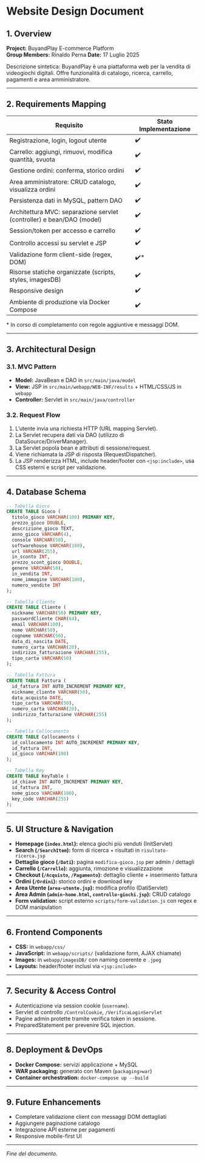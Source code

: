 # Website Design Document

## 1. Overview

**Project:** BuyandPlay E-commerce Platform  
**Group Members:** Rinaldo Perna
**Date:** 17 Luglio 2025

Descrizione sintetica: BuyandPlay è una piattaforma web per la vendita di videogiochi digitali. Offre funzionalità di catalogo, ricerca, carrello, pagamenti e area amministratore.

---

## 2. Requirements Mapping

| Requisito                                                                      | Stato Implementazione |
|--------------------------------------------------------------------------------|-----------------------|
| Registrazione, login, logout utente                                            | ✔️                     |
| Carrello: aggiungi, rimuovi, modifica quantità, svuota                        | ✔️                     |
| Gestione ordini: conferma, storico ordini                                       | ✔️                     |
| Area amministratore: CRUD catalogo, visualizza ordini                           | ✔️                     |
| Persistenza dati in MySQL, pattern DAO                                          | ✔️                     |
| Architettura MVC: separazione servlet (controller) e bean/DAO (model)         | ✔️                     |
| Session/token per accesso e carrello                                            | ✔️                     |
| Controllo accessi su servlet e JSP                                              | ✔️                     |
| Validazione form client-side (regex, DOM)                                       | ✔️*                    |
| Risorse statiche organizzate (scripts, styles, imagesDB)                       | ✔️                     |
| Responsive design                                                                | ✔️                     |
| Ambiente di produzione via Docker Compose                                       | ✔️                     |

\* In corso di completamento con regole aggiuntive e messaggi DOM.

---

## 3. Architectural Design

### 3.1. MVC Pattern
- **Model:** JavaBean e DAO in `src/main/java/model`
- **View:** JSP in `src/main/webapp/WEB-INF/results` + HTML/CSS/JS in `webapp`
- **Controller:** Servlet in `src/main/java/controller`

### 3.2. Request Flow
1. L’utente invia una richiesta HTTP (URL mapping Servlet).  
2. La Servlet recupera dati via DAO (utilizzo di DataSource/DriverManager).  
3. La Servlet popola bean e attributi di sessione/request.  
4. Viene richiamata la JSP di risposta (RequestDispatcher).  
5. La JSP renderizza HTML, include header/footer con `<jsp:include>`, usa CSS esterni e script per validazione.

---

## 4. Database Schema

```sql
-- Tabella Gioco
CREATE TABLE Gioco (
  titolo_gioco VARCHAR(100) PRIMARY KEY,
  prezzo_gioco DOUBLE,
  descrizione_gioco TEXT,
  anno_gioco VARCHAR(4),
  console VARCHAR(50),
  softwarehouse VARCHAR(100),
  url VARCHAR(255),
  in_sconto INT,
  prezzo_scont_gioco DOUBLE,
  genere VARCHAR(50),
  in_vendita INT,
  nome_immagine VARCHAR(100),
  numero_vendite INT
);

-- Tabella Cliente
CREATE TABLE Cliente (
  nickname VARCHAR(50) PRIMARY KEY,
  passwordCliente CHAR(64),
  email VARCHAR(100),
  nome VARCHAR(50),
  cognome VARCHAR(50),
  data_di_nascita DATE,
  numero_carta VARCHAR(20),
  indirizzo_fatturazione VARCHAR(255),
  tipo_carta VARCHAR(50)
);

-- Tabella Fattura
CREATE TABLE Fattura (
  id_fattura INT AUTO_INCREMENT PRIMARY KEY,
  nickname_cliente VARCHAR(50),
  data_acquisto DATE,
  tipo_carta VARCHAR(50),
  numero_carta VARCHAR(20),
  indirizzo_fatturazione VARCHAR(255)
);

-- Tabella Collocamento
CREATE TABLE Collocamento (
  id_collocamento INT AUTO_INCREMENT PRIMARY KEY,
  id_fattura INT,
  id_gioco VARCHAR(100)
);

-- Tabella Key
CREATE TABLE KeyTable (
  id_chiave INT AUTO_INCREMENT PRIMARY KEY,
  id_fattura INT,
  nome_gioco VARCHAR(100),
  key_code VARCHAR(255)
);
```

---

## 5. UI Structure & Navigation

- **Homepage (`index.html`):** elenca giochi più venduti (InitServlet)  
- **Search (`/SearchItem`):** form di ricerca + risultati in `risultato-ricerca.jsp`  
- **Dettaglio gioco (`/Dati`):** pagina `modifica-gioco.jsp` per admin / dettagli  
- **Carrello (`/Carrello`):** aggiunta, rimozione e visualizzazione  
- **Checkout (`/Acquisto`, `/Pagamento`):** dettaglio cliente + inserimento fattura  
- **Ordini (`/Ordini`):** storico ordini e download key  
- **Area Utente (`area-utente.jsp`):** modifica profilo (DatiServlet)  
- **Area Admin (`admin-home.html`, `controllo-giochi.jsp`):** CRUD catalogo  
- **Form validation:** script esterno `scripts/form-validation.js` con regex e DOM manipulation

---

## 6. Frontend Components

- **CSS:** in `webapp/css/`  
- **JavaScript:** in `webapp/scripts/` (validazione form, AJAX chiamate)  
- **Images:** in `webapp/imagesDB/` con naming coerente e `.jpeg`  
- **Layouts:** header/footer inclusi via `<jsp:include>`

---

## 7. Security & Access Control

- Autenticazione via session cookie (`username`).  
- Servlet di controllo `/ControlCookie`, `/VerificaLoginServlet`  
- Pagine admin protette tramite verifica token in sessione.  
- PreparedStatement per prevenire SQL injection.

---

## 8. Deployment & DevOps

- **Docker Compose:** servizi applicazione + MySQL  
- **WAR packaging:** generato con Maven (`packaging>war`)  
- **Container orchestration:** `docker-compose up --build`

---

## 9. Future Enhancements

- Completare validazione client con messaggi DOM dettagliati  
- Aggiungere paginazione catalogo  
- Integrazione API esterne per pagamenti  
- Responsive mobile-first UI

---

*Fine del documento.*
